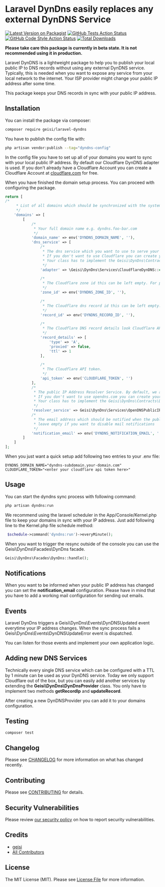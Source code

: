 # Laravel DynDns easily replaces any external DynDNS Service

[![Latest Version on Packagist](https://img.shields.io/packagist/v/geisi/laravel-dyndns.svg?style=flat-square)](https://packagist.org/packages/geisi/laravel-dyndns)
[![GitHub Tests Action Status](https://img.shields.io/github/workflow/status/geisi/laravel-dyndns/run-tests?label=tests)](https://github.com/geisi/laravel-dyndns/actions?query=workflow%3Arun-tests+branch%3Amain)
[![GitHub Code Style Action Status](https://img.shields.io/github/workflow/status/geisi/laravel-dyndns/Check%20&%20fix%20styling?label=code%20style)](https://github.com/geisi/laravel-dyndns/actions?query=workflow%3A"Check+%26+fix+styling"+branch%3Amain)
[![Total Downloads](https://img.shields.io/packagist/dt/geisi/laravel-dyndns.svg?style=flat-square)](https://packagist.org/packages/geisi/laravel-dyndns)

**Please take care this package is currently in beta state. It is not recommended using it in production.**

Laravel DynDNS is a lightweight package to help you to publish your local public IP to DNS records without using any external DynDNS service.
Typically, this is needed when you want to expose any service from your local network to the internet. 
Your ISP provider might change your public IP address after some time. 

This package keeps your DNS records in sync with your public IP address.

## Installation

You can install the package via composer:

```bash
composer require geisi/laravel-dyndns
```

You have to publish the config file with:

```bash
php artisan vendor:publish --tag="dyndns-config"
```

In the config file you have to set up all of your domains you want to sync with your local public IP address. By default
our Cloudflare DynDNS adapter is used. If you don't already have a Cloudflare Account you can create a Cloudflare
Account at [cloudflare.com](https://www.cloudflare.com/) for free.

When you have finished the domain setup process. You can proceed with configuring the package.

```php
return [
/*
     * List of all domains which should be synchronized with the systems public IP address
     */
    'domains' => [
        [
            /*
             * Your full domain name e.g. dyndns.foo-bar.com
             */
            'domain_name' => env('DYNDNS_DOMAIN_NAME', ''),
            'dns_service' => [
                /*
                 * The dns service which you want to use to serve your Dns records. By default, this package runs with the Cloudflare Dns service.
                 * If you don't want to use Cloudflare you can create your own implementation.
                 * Your class has to implement the Geisi\DynDns\Contracts\HandlesDynDnsRecords interface.
                 */
                'adapter' => \Geisi\DynDns\Services\CloudflareDynDNS::class,

                /*
                 * The Cloudflare zone id this can be left empty. For performance reasons it is recommended to configure a zone id.
                 */
                'zone_id' => env('DYNDNS_ZONE_ID', ''),

                /*
                 * The Cloudflare dns record id this can be left empty. For performance reasons it is recommended to configure a dns record id.
                 */
                'record_id' => env('DYNDNS_RECORD_ID', ''),

                /*
                 * The Cloudflare DNS record details look Cloudflare API documentation for reference.
                 */
                'record_details' => [
                    'type' => 'A',
                    'proxied' => false,
                    'ttl' => 1
                ],

                /*
                 * The Cloudflare API token.
                 */
                'api_token' => env('CLOUDFLARE_TOKEN', '')
            ],
            /*
             * The public IP Address Resolver Service. By default, we are using the opendns.com resolver to query the current public IP address.
             * If you don't want to use opendns.com you can create your own implementation.
             * Your class has to implement the Geisi\DynDns\Contracts\DiscoversIpAddress interface.
             */
            'resolver_service' => Geisi\DynDns\Services\OpenDNSPublicIPResolver::class,
            /*
             * The email address which should be notified when the public IP address changes
             * leave empty if you want to disable mail notifications
             */
            'notification_email' => env('DYNDNS_NOTIFICATION_EMAIL', '')
        ]
    ]
];
```

When you just want a quick setup add following two entries to your .env file:

```
DYNDNS_DOMAIN_NAME="dyndns-subdomain.your-domain.com"
CLOUDFLARE_TOKEN="<enter your cloudflare api token here>"
```

## Usage

You can start the dyndns sync process with following command:
```bash
php artisan dyndns:run
```

We recommend using the laravel scheduler in the App/Console/Kernel.php file to keep your domains in sync with your IP address.
Just add following line to the Kernel.php file schedule method:

````PHP
 $schedule->command('dyndns:run')->everyMinute();
````

When you want to trigger the resync outside of the console you can use the Geisi\DynDns\Facades\DynDns facade.

```PHP
Geisi\DynDns\Facades\DynDns::handle();
```

## Notifications

When you want to be informed when your public IP address has changed you can set the **notification_email** configuration.
Please have in mind that you have to add a working mail configuration for sending out emails.

## Events

Laravel DynDns triggers a Geisi\DynDns\Events\DynDNSUpdated event everytime your IP address changes. 
When the sync process fails a Geisi\DynDns\Events\DynDNSUpdateError event is dispatched.

You can listen for those events and implement your own application logic.

## Adding new DNS Services

Technically every single DNS service which can be configured with a TTL by 1 minute can be used as your DynDNS service.
Today we only support Cloudflare out of the box, but you can easily add another services by extending the **Geisi\DynDns\DynDnsProvider** class. 
You only have to implement two methods **getRecordIp** and **updateRecord**.

After creating a new DynDNSProvider you can add it to your domains configuration.


## Testing

```bash
composer test
```

## Changelog

Please see [CHANGELOG](CHANGELOG.md) for more information on what has changed recently.

## Contributing

Please see [CONTRIBUTING](.github/CONTRIBUTING.md) for details.

## Security Vulnerabilities

Please review [our security policy](../../security/policy) on how to report security vulnerabilities.

## Credits

- [geisi](https://github.com/geisi)
- [All Contributors](../../contributors)

## License

The MIT License (MIT). Please see [License File](LICENSE.md) for more information.
